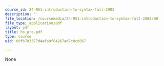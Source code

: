 ```yaml
---
course_id: 24-951-introduction-to-syntax-fall-2003
description: ''
file_location: /coursemedia/24-951-introduction-to-syntax-fall-2003/00fb703377d4afa0f84267ad7c8cd867_ho_pro.pdf
file_type: application/pdf
layout: pdf
title: ho_pro.pdf
type: course
uid: 00fb703377d4afa0f84267ad7c8cd867

---
```

None